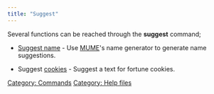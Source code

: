 ```yaml
---
title: "Suggest"
---
```


Several functions can be reached through the **suggest** command;

- [Suggest name](Suggest_name "wikilink") - Use
  [MUME](MUME "wikilink")'s name generator to generate name suggestions.

<!-- -->

- Suggest [cookies](cookies "wikilink") - Suggest a text for fortune
  cookies.

[Category: Commands](Category:_Commands "wikilink") [Category: Help
files](Category:_Help_files "wikilink")